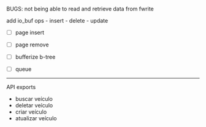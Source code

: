 BUGS: not being able to read and retrieve data from fwrite

add io_buf ops
    - insert 
    - delete
    - update

- [  ] page insert
- [  ] page remove

- [  ] bufferize b-tree

- [  ] queue

---
API exports
- buscar veículo
- deletar veículo
- criar veículo
- atualizar veículo
